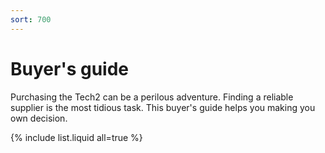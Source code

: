 ```yaml
---
sort: 700
---
```


# Buyer's guide

Purchasing the Tech2 can be a perilous adventure. Finding a reliable supplier is the most tidious task. This buyer's guide helps you making you own decision.

{% include list.liquid all=true %}
